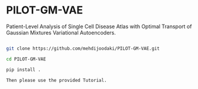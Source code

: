 # PILOT-GM-VAE

Patient-Level Analysis of Single Cell Disease Atlas with Optimal Transport of Gaussian Mixtures Variational Autoencoders.

```bash

git clone https://github.com/mehdijoodaki/PILOT-GM-VAE.git

cd PILOT-GM-VAE

pip install .

Then please use the provided Tutorial.

